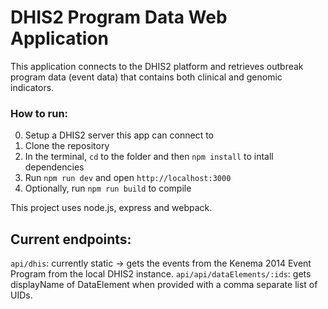 # DHIS2 Program Data Web Application
This application connects to the DHIS2 platform and retrieves outbreak program data (event data) that contains both clinical and genomic indicators.

### How to run:
0. Setup a DHIS2 server this app can connect to
1. Clone the repository
2. In the terminal, `cd` to the folder and then `npm install` to intall dependencies
3. Run `npm run dev` and open `http://localhost:3000`
4. Optionally, run `npm run build` to compile

This project uses node.js, express and webpack.

## Current endpoints:

`api/dhis`: currently static -> gets the events from the Kenema 2014 Event Program from the local DHIS2 instance.
`api/api/dataElements/:ids`: gets displayName of DataElement when provided with a comma separate list of UIDs.
